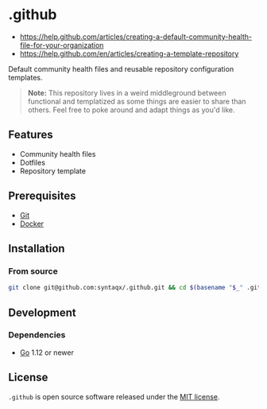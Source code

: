 # .github

- https://help.github.com/articles/creating-a-default-community-health-file-for-your-organization
- https://help.github.com/en/articles/creating-a-template-repository

Default community health files and reusable repository configuration templates.

> **Note:** This repository lives in a weird middleground between functional and
> templatized as some things are easier to share than others. Feel free to poke
> around and adapt things as you'd like.

## Features

- Community health files
- Dotfiles
- Repository template

## Prerequisites

- [Git](https://git-scm.com/)
- [Docker](https://www.docker.com/)

## Installation

### From source

```sh
git clone git@github.com:syntaqx/.github.git && cd $(basename "$_" .git)
```

## Development

### Dependencies

- [Go](https://golang.org/) 1.12 or newer

## License

[mit]: https://opensource.org/licenses/MIT

`.github` is open source software released under the [MIT license][mit].
